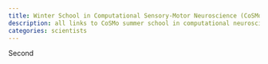 ```yaml
---
title: Winter School in Computational Sensory-Motor Neuroscience (CoSMo)
description: all links to CoSMo summer school in computational neuroscience materials
categories: scientists
---
```


Second
